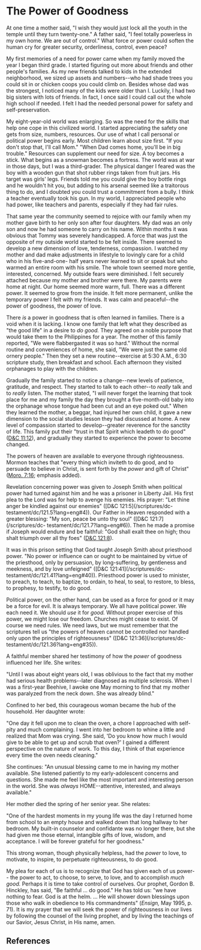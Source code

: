 # The Power of Goodness

At one time a mother said, "I wish they would just lock all the youth in the
temple until they turn twenty-one." A father said, "I feel totally powerless
in my own home. We are out of control." What force or power could soften the
human cry for greater security, orderliness, control, even peace?

My first memories of a need for power came when my family moved the year I
began third grade. I started figuring out more about friends and other
people's families. As my new friends talked to kids in the extended
neighborhood, we sized up assets and numbers--who had shade trees you could
sit in or chicken coops you could climb on. Besides whose dad was the
strongest, I noticed many of the kids were older than I. Luckily, I had two
big sisters with lots of friends. In fact, I once said I could call out the
whole high school if needed. I felt I had the needed personal power for safety
and self-preservation.

My eight-year-old world was enlarging. So was the need for the skills that
help one cope in this civilized world. I started appreciating the safety one
gets from size, numbers, resources. Our use of what I call personal or
political power begins early. Most children learn about size first. "If you
don't stop that, I'll call Mom." "When Dad comes home, you'll be in big
trouble." Resources can supplement our need for size. A toy becomes a stick.
What begins as a snowman becomes a fortress. The world was at war in those
days, but I was a third-grader. The physical danger I feared was the boy with
a wooden gun that shot rubber rings taken from fruit jars. His target was
girls' legs. Friends told me you could give the boy bottle rings and he
wouldn't hit you, but adding to his arsenal seemed like a traitorous thing to
do, and I doubted you could trust a commitment from a bully. I think a teacher
eventually took his gun. In my world, I appreciated people who had power, like
teachers and parents, especially if they had fair rules.

That same year the community seemed to rejoice with our family when my mother
gave birth to her only son after four daughters. My dad was an only son and
now he had someone to carry on his name. Within months it was obvious that
Tommy was severely handicapped. A force that was just the opposite of my
outside world started to be felt inside. There seemed to develop a new
dimension of love, tenderness, compassion. I watched my mother and dad make
adjustments in lifestyle to lovingly care for a child who in his five-and-one-
half years never learned to sit or speak but who warmed an entire room with
his smile. The whole town seemed more gentle, interested, concerned. My
outside fears were diminished. I felt securely attached because my mother and
brother were there. My parents were home at night. Our home seemed more warm,
full. There was a different power. It seemed to grow from the inside. It felt
more permanent, unlike the temporary power I felt with my friends. It was calm
and peaceful--the power of goodness, the power of love.

There _is_ a power in goodness that is often learned in families. There is a
void when it is lacking. I know one family that left what they described as
"the good life" in a desire to _do good._ They agreed on a noble purpose that
would take them to the Philippines for a year. The mother of this family
reported, "We were flabbergasted it was so hard." Without the normal routine
and conveniences of home, she said, "We were just the same old ornery people."
Then they set a new routine--exercise at 5:30 A.M., 6:30 scripture study, then
breakfast and school. Each afternoon they visited orphanages to play with the
children.

Gradually the family started to notice a change--new levels of patience,
gratitude, and respect. They started to talk to each other--to _really_ talk
and to _really_ listen. The mother stated, "I will never forget the learning
that took place for me and my family the day they brought a five-month-old
baby into the orphanage whose tongue had been cut and an eye poked out." When
they learned the mother, a beggar, had injured her own child, it gave a new
dimension to the social studies lesson they had discussed at home. A new level
of compassion started to develop--greater reverence for the sanctity of life.
This family put their "trust in that Spirit which leadeth to do good"
([D&amp;C 11:12](/scriptures/dc-testament/dc/11.12?lang=eng#11)), and
gradually they started to experience the power to become changed.

The powers of heaven are available to everyone through righteousness. Mormon
teaches that "every thing which inviteth to do good, and to persuade to
believe in Christ, is sent forth by the _power_ and gift of Christ" ([Moro.
7:16](/scriptures/bofm/moro/7.16?lang=eng#15); emphasis added).

Revelation concerning power was given to Joseph Smith when political power had
turned against him and he was a prisoner in Liberty Jail. His first plea to
the Lord was for help to avenge his enemies. His prayer: "Let thine anger be
kindled against our enemies" ([D&amp;C 121:5](/scriptures/dc-
testament/dc/121.5?lang=eng#4)). Our Father in Heaven responded with a greater
blessing: "My son, peace be unto thy soul" ([D&amp;C 121:7](/scriptures/dc-
testament/dc/121.7?lang=eng#6)). Then he made a promise if Joseph would endure
and be faithful: "God shall exalt thee on high; thou shalt triumph over all
thy foes" ([D&amp;C 121:8](/scriptures/dc-testament/dc/121.8?lang=eng#7)).

It was in this prison setting that God taught Joseph Smith about priesthood
power. "No power or influence can or ought to be maintained by virtue of the
priesthood, only by persuasion, by long-suffering, by gentleness and meekness,
and by love unfeigned" ([D&amp;C 121:41](/scriptures/dc-
testament/dc/121.41?lang=eng#40)). Priesthood power is used to minister, to
preach, to teach, to baptize, to ordain, to heal, to seal, to restore, to
bless, to prophesy, to testify, to do good.

Political power, on the other hand, can be used as a force for good or it may
be a force for evil. It is always temporary. We all have political power. We
each need it. We should _use_ it for _good._ Without proper exercise of this
power, we might lose our freedom. Churches might cease to exist. Of course we
need rules. We need laws, but we must remember that the scriptures tell us
"the powers of heaven cannot be controlled nor handled only upon the
principles of righteousness" ([D&amp;C 121:36](/scriptures/dc-
testament/dc/121.36?lang=eng#35)).

A faithful member shared her testimony of how the _power_ of goodness
influenced her life. She writes:

"Until I was about eight years old, I was oblivious to the fact that my mother
had serious health problems--later diagnosed as multiple sclerosis. When I was
a first-year Beehive, I awoke one May morning to find that my mother was
paralyzed from the neck down. She was already blind."

Confined to her bed, this courageous woman became the hub of the household.
Her daughter wrote:

"One day it fell upon me to clean the oven, a chore I approached with self-
pity and much complaining. I went into her bedroom to whine a little and
realized that Mom was crying. She said, 'Do you know how much I would give to
be able to get up and scrub that oven?' I gained a different perspective on
the nature of work. To this day, I think of that experience every time the
oven needs cleaning."

She continues: "An unusual blessing came to me in having my mother available.
She listened patiently to my early-adolescent concerns and questions. She made
me feel like the most important and interesting person in the world. She was
_always_ HOME--attentive, interested, and always available."

Her mother died the spring of her senior year. She relates:

"One of the hardest moments in my young life was the day I returned home from
school to an empty house and walked down that long hallway to her bedroom. My
built-in counselor and confidante was no longer there, but she had given me
those eternal, intangible gifts of love, wisdom, and acceptance. I will be
forever grateful for her goodness."

This strong woman, though physically helpless, had the _power_ to love, to
motivate, to inspire, to perpetuate righteousness, to do good.

My plea for each of us is to recognize that God has given each of us power--
the power to act, to choose, to serve, to love, and to accomplish _much good._
Perhaps it is time to take control of ourselves. Our prophet, Gordon B.
Hinckley, has said, "Be faithful ... do good." He has told us: "we have nothing
to fear. God is at the helm. ... He will shower down blessings upon those who
walk in obedience to His commandments" (_Ensign,_ May 1995, p. 71). It is my
prayer that we will seek the power of righteousness in our lives by following
the counsel of the living prophet, and by living the teachings of our Savior,
Jesus Christ, in His name, amen.

## References

